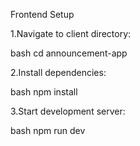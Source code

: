 Frontend Setup

1.Navigate to client directory:

bash
cd announcement-app

2.Install dependencies:

bash
npm install

3.Start development server:

bash
npm run dev
